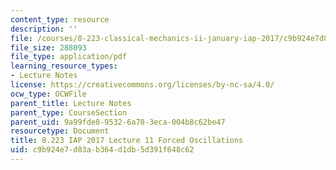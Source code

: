 ```yaml
---
content_type: resource
description: ''
file: /courses/8-223-classical-mechanics-ii-january-iap-2017/c9b924e7d83ab364d1db5d391f648c62_MIT8_223IAP17_Lec11.pdf
file_size: 288093
file_type: application/pdf
learning_resource_types:
- Lecture Notes
license: https://creativecommons.org/licenses/by-nc-sa/4.0/
ocw_type: OCWFile
parent_title: Lecture Notes
parent_type: CourseSection
parent_uid: 9a99fde8-9532-6a70-3eca-004b8c62be47
resourcetype: Document
title: 8.223 IAP 2017 Lecture 11 Forced Oscillations
uid: c9b924e7-d83a-b364-d1db-5d391f648c62
---
```

